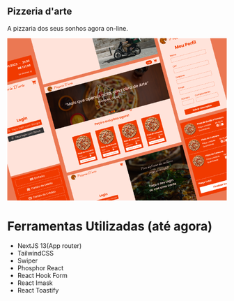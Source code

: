 ## Pizzeria d'arte

A pizzaria dos seus sonhos agora on-line.

![image](https://github.com/LucasSousa09/pizzeria-d-art/blob/main/public/Presentation_container.png)

# Ferramentas Utilizadas (até agora)
- NextJS 13(App router)
- TailwindCSS
- Swiper
- Phosphor React
- React Hook Form
- React Imask
- React Toastify
